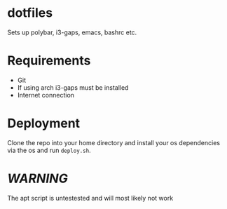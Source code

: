 # dotfiles #

Sets up polybar, i3-gaps, emacs, bashrc etc.

# Requirements #

* Git
* If using arch i3-gaps must be installed
* Internet connection

# Deployment #

Clone the repo into your home directory and install your os dependencies via the os and run `deploy.sh`.

# *WARNING* #

The apt script is untestested and will most likely not work
